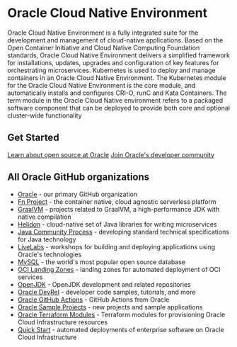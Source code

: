# Oracle Cloud Native Environment
Oracle Cloud Native Environment is a fully integrated suite for the development and management of cloud-native applications. Based on the Open Container Initiative and Cloud Native Computing Foundation standards, Oracle Cloud Native Environment delivers a simplified framework for installations, updates, upgrades and configuration of key features for orchestrating microservices. Kubernetes is used to deploy and manage containers in an Oracle Cloud Native Environment. The Kubernetes module for the Oracle Cloud Native Environment is the core module, and automatically installs and configures CRI-O, runC and Kata Containers. The term module in the Oracle Cloud Native environment refers to a packaged software component that can be deployed to provide both core and optional cluster-wide functionality

## Get Started
[Learn about open source at Oracle](https://developer.oracle.com/open-source/)
[Join Oracle's developer community](https://bit.ly/odevrel_slack)

## All Oracle GitHub organizations
* [Oracle](https://github.com/oracle) - our primary GitHub organization
* [Fn Project](https://github.com/fnproject) - the container native, cloud agnostic serverless platform
* [GraalVM](https://github.com/graalvm) - projects related to GraalVM, a high-performance JDK with native compilation
* [Helidon](https://github.com/helidon-io) - cloud-native set of Java libraries for writing microservices
* [Java Community Process](https://github.com/jcp-org) - developing standard technical specifications for Java technology
* [LiveLabs](https://github.com/oracle-livelabs) - workshops for building and deploying applications using Oracle's technologies
* [MySQL](https://github.com/mysql) - the world's most popular open source database
* [OCI Landing Zones](https://github.com/oci-landing-zones) - landing zones for automated deployment of OCI services
* [OpenJDK](https://github.com/openjdk/) - OpenJDK development and related repositories
* [Oracle DevRel](https://github.com/oracle-devrel) - developer code samples, tutorials, and more
* [Oracle GitHub Actions](https://github.com/oracle-actions) - GitHub Actions from Oracle
* [Oracle Sample Projects](https://github.com/oracle-samples) - new projects and sample applications 
* [Oracle Terraform Modules](https://github.com/oracle-terraform-modules) - Terraform modules for provisioning Oracle Cloud Infrastructure resources
* [Quick Start](https://github.com/oracle-quickstart) - automated deployments of enterprise software on Oracle Cloud Infrastructure
